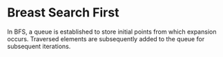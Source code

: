 # Breast Search First
In BFS, a queue is established to store initial points from which expansion occurs. Traversed elements are subsequently added to the queue for subsequent iterations.